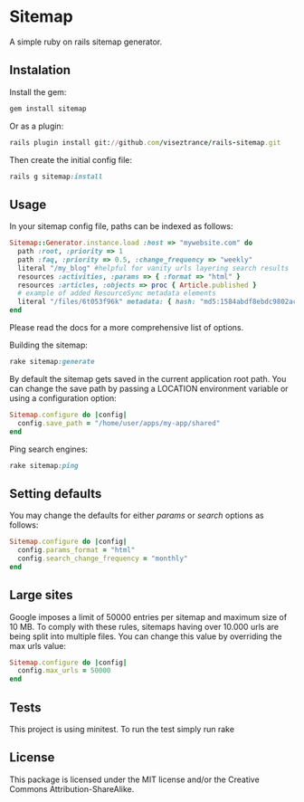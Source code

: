 # Sitemap

A simple ruby on rails sitemap generator.

## Instalation

Install the gem:

```ruby
gem install sitemap
```

Or as a plugin:

```ruby
rails plugin install git://github.com/viseztrance/rails-sitemap.git
```

Then create the initial config file:

```ruby
rails g sitemap:install
```

## Usage

In your sitemap config file, paths can be indexed as follows:

```ruby
Sitemap::Generator.instance.load :host => "mywebsite.com" do
  path :root, :priority => 1
  path :faq, :priority => 0.5, :change_frequency => "weekly"
  literal "/my_blog" #helpful for vanity urls layering search results
  resources :activities, :params => { :format => "html" }
  resources :articles, :objects => proc { Article.published }
  # example of added ResourceSync metadata elements
  literal "/files/6t053f96k" metadata: { hash: "md5:1584abdf8ebdc9802ac0c6a7402c03b6", length: "8876", type: "text/html" }
end
```

Please read the docs for a more comprehensive list of options.

Building the sitemap:

```ruby
rake sitemap:generate
```

By default the sitemap gets saved in the current application root path. You can change the save path by passing a LOCATION environment variable or using a configuration option:

```ruby
Sitemap.configure do |config|
  config.save_path = "/home/user/apps/my-app/shared"
end
```

Ping search engines:

```ruby
rake sitemap:ping
```

## Setting defaults

You may change the defaults for either *params* or *search* options as follows:

```ruby
Sitemap.configure do |config|
  config.params_format = "html"
  config.search_change_frequency = "monthly"
end
```

## Large sites

Google imposes a limit of 50000 entries per sitemap and maximum size of 10 MB. To comply with these rules,
sitemaps having over 10.000 urls are being split into multiple files. You can change this value by overriding the max urls value:

```ruby
Sitemap.configure do |config|
  config.max_urls = 50000
end
```

## Tests

This project is using minitest. To run the test simply run rake


## License

This package is licensed under the MIT license and/or the Creative
Commons Attribution-ShareAlike.



